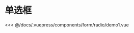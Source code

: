 # 单选框

<common-democode title="基础用法">
  <form-radio-demo1></form-radio-demo1>
  <highlight-code slot="codeText" lang="vue">
<<< @/docs/.vuepress/components/form/radio/demo1.vue
  </highlight-code>
</common-democode>

<form-radio-attr-desc></form-radio-attr-desc>
